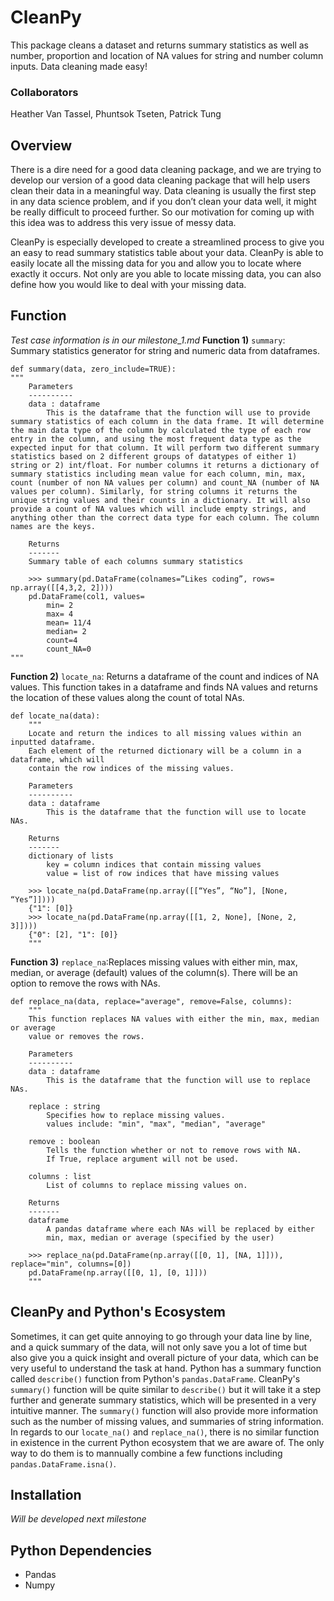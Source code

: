 # CleanPy
This package cleans a dataset and returns summary statistics as well as number, proportion and location of NA values for string and number column inputs. Data cleaning made easy!

### Collaborators
Heather Van Tassel, Phuntsok Tseten, Patrick Tung

## Overview
There is a dire need for a good data cleaning package, and we are trying to develop our version of a good data cleaning package that will help users clean their data in a meaningful way. Data cleaning is usually the first step in any data science problem, and if you don’t clean your data well, it might be really difficult to proceed further. So our motivation for coming up with this idea was to address this very issue of messy data.

CleanPy is especially developed to create a streamlined process to give you an easy to read summary statistics table about your data. CleanPy is able to easily locate all the missing data for you and allow you to locate where exactly it occurs. Not only are you able to locate missing data, you can also define how you would like to deal with your missing data. 

## Function
*Test case information is in our milestone_1.md*
**Function 1)** `summary`: Summary statistics generator for string and numeric data from dataframes.
```
def summary(data, zero_include=TRUE):
"""
    Parameters
    ----------
    data : dataframe
        This is the dataframe that the function will use to provide summary statistics of each column in the data frame. It will determine the main data type of the column by calculated the type of each row entry in the column, and using the most frequent data type as the expected input for that column. It will perform two different summary statistics based on 2 different groups of datatypes of either 1) string or 2) int/float. For number columns it returns a dictionary of summary statistics including mean value for each column, min, max, count (number of non NA values per column) and count_NA (number of NA values per column). Similarly, for string columns it returns the unique string values and their counts in a dictionary. It will also provide a count of NA values which will include empty strings, and anything other than the correct data type for each column. The column names are the keys.
    
    Returns
    -------
    Summary table of each columns summary statistics
    
    >>> summary(pd.DataFrame(colnames=”Likes coding”, rows= np.array([[4,3,2, 2])))
    pd.DataFrame(col1, values=
        min= 2
        max= 4
        mean= 11/4
        median= 2
        count=4
        count_NA=0
"""
```

**Function 2)** `locate_na`: Returns a dataframe of the count and indices of NA values.  This function takes in a dataframe and finds NA values and returns the location of these values along the count of total NAs.

```
def locate_na(data):
    """ 
    Locate and return the indices to all missing values within an inputted dataframe. 
    Each element of the returned dictionary will be a column in a dataframe, which will 
    contain the row indices of the missing values.
    
    Parameters
    ----------
    data : dataframe
        This is the dataframe that the function will use to locate NAs.
        
    Returns
    -------
    dictionary of lists 
        key = column indices that contain missing values
        value = list of row indices that have missing values
        
    >>> locate_na(pd.DataFrame(np.array([[“Yes”, “No”], [None, “Yes”]])))
    {"1": [0]}
    >>> locate_na(pd.DataFrame(np.array([[1, 2, None], [None, 2, 3]])))
    {"0": [2], "1": [0]}
    """
```

**Function 3)** `replace_na`:Replaces missing values with either min, max, median, or average (default) values of the column(s). There will be an option to remove the rows with NAs.

```
def replace_na(data, replace="average", remove=False, columns):
    """
    This function replaces NA values with either the min, max, median or average 
    value or removes the rows.

    Parameters
    ----------
    data : dataframe
        This is the dataframe that the function will use to replace NAs.
        
    replace : string
        Specifies how to replace missing values.
        values include: "min", "max", "median", "average"
    
    remove : boolean
        Tells the function whether or not to remove rows with NA.
        If True, replace argument will not be used.
    
    columns : list
        List of columns to replace missing values on.
        
    Returns
    -------
    dataframe
        A pandas dataframe where each NAs will be replaced by either 
        min, max, median or average (specified by the user)
    
    >>> replace_na(pd.DataFrame(np.array([[0, 1], [NA, 1]])), replace="min", columns=[0])
    pd.DataFrame(np.array([[0, 1], [0, 1]]))
    """
```


## CleanPy and Python's Ecosystem
Sometimes, it can get quite annoying  to go through your data line by line, and a quick summary of the data, will not only save you a lot of time but also give you a quick insight and overall picture of your data, which can be very useful to understand the task at hand. Python has a summary function called  `describe()` function from Python's `pandas.DataFrame`. CleanPy's `summary()` function will be quite similar to `describe()` but it will take it a step further and generate summary statistics, which will be presented in a very intuitive manner. The `summary()` function will also provide more information such as the number of missing values, and summaries of string information. In regards to our `locate_na()` and `replace_na()`, there is no similar function in existence in the current Python ecosystem that we are aware of. The only way to do them is to mannually combine a few functions including `pandas.DataFrame.isna()`.

## Installation
*Will be developed next milestone*

## Python Dependencies
- Pandas
- Numpy

